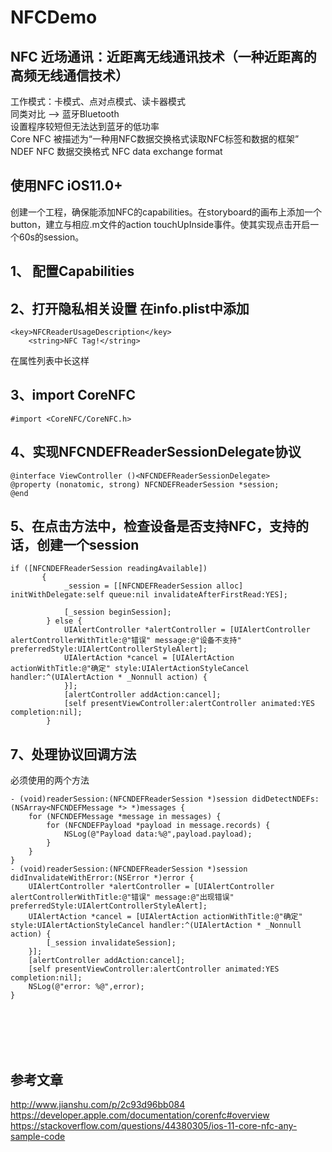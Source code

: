 # NFCDemo
## NFC 近场通讯：近距离无线通讯技术（一种近距离的高频无线通信技术）
工作模式：卡模式、点对点模式、读卡器模式<br>
同类对比 --> 蓝牙Bluetooth  <br>
设置程序较短但无法达到蓝牙的低功率<br>
Core NFC 被描述为“一种用NFC数据交换格式读取NFC标签和数据的框架”<br>
NDEF    NFC 数据交换格式  NFC data exchange format 	<br>
## 使用NFC   iOS11.0+
创建一个工程，确保能添加NFC的capabilities。在storyboard的画布上添加一个button，建立与相应.m文件的action touchUpInside事件。使其实现点击开启一个60s的session。
## 1、	配置Capabilities 

## 2、打开隐私相关设置 在info.plist中添加
```shell
<key>NFCReaderUsageDescription</key>
    <string>NFC Tag!</string>
```
在属性列表中长这样<br>
## 3、import CoreNFC
```oc
#import <CoreNFC/CoreNFC.h>
```
## 4、实现NFCNDEFReaderSessionDelegate协议
```oc
@interface ViewController ()<NFCNDEFReaderSessionDelegate>
@property (nonatomic, strong) NFCNDEFReaderSession *session;
@end
```

## 5、在点击方法中，检查设备是否支持NFC，支持的话，创建一个session
```oc
if ([NFCNDEFReaderSession readingAvailable])
       {
            _session = [[NFCNDEFReaderSession alloc] initWithDelegate:self queue:nil invalidateAfterFirstRead:YES];
            
            [_session beginSession];
        } else {
            UIAlertController *alertController = [UIAlertController alertControllerWithTitle:@"错误" message:@"设备不支持" preferredStyle:UIAlertControllerStyleAlert];
            UIAlertAction *cancel = [UIAlertAction actionWithTitle:@"确定" style:UIAlertActionStyleCancel handler:^(UIAlertAction * _Nonnull action) {
            }];
            [alertController addAction:cancel];
            [self presentViewController:alertController animated:YES completion:nil];
        }
```

## 7、处理协议回调方法
必须使用的两个方法<br>
```oc
- (void)readerSession:(NFCNDEFReaderSession *)session didDetectNDEFs:(NSArray<NFCNDEFMessage *> *)messages {
    for (NFCNDEFMessage *message in messages) {
        for (NFCNDEFPayload *payload in message.records) {
            NSLog(@"Payload data:%@",payload.payload);
        }
    }
}
- (void)readerSession:(NFCNDEFReaderSession *)session didInvalidateWithError:(NSError *)error {
    UIAlertController *alertController = [UIAlertController alertControllerWithTitle:@"错误" message:@"出现错误" preferredStyle:UIAlertControllerStyleAlert];
    UIAlertAction *cancel = [UIAlertAction actionWithTitle:@"确定" style:UIAlertActionStyleCancel handler:^(UIAlertAction * _Nonnull action) {
        [_session invalidateSession];
    }];
    [alertController addAction:cancel];
    [self presentViewController:alertController animated:YES completion:nil];
    NSLog(@"error: %@",error);
}
```
<br>
<br>
<br>
<br>

## 参考文章<br>
http://www.jianshu.com/p/2c93d96bb084<br>
https://developer.apple.com/documentation/corenfc#overview<br>
https://stackoverflow.com/questions/44380305/ios-11-core-nfc-any-sample-code<br>


